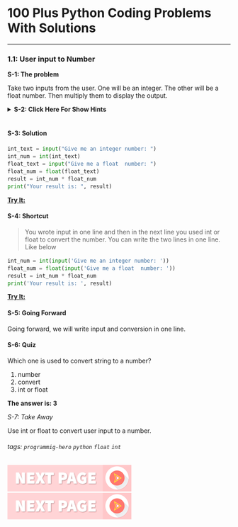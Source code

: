 # 100 Plus Python Coding Problems With Solutions
---

### 1.1: User input to Number

**S-1: The problem**

Take two inputs from the user. One will be an integer. The other will be a float number. Then multiply them to display the output.

<details>
   <summary><b>S-2: Click Here For Show Hints</b></summary>
   <p>Use input. By default, input gives you a string. Then use int and float to convert the input to a number. And then multiply them. <br><br>That’s it.</p>
 </details>
<br>

#### S-3: Solution

```python
int_text = input("Give me an integer number: ")
int_num = int(int_text)
float_text = input("Give me a float  number: ")
float_num = float(float_text)
result = int_num * float_num
print("Your result is: ", result)
```

**[Try It:](/#)**


#### S-4: Shortcut

> You wrote input in one line and then in the next line you used int or float to convert the number. You can write the two lines in one line. Like below 

```python
int_num = int(input('Give me an integer number: '))
float_num = float(input('Give me a float  number: '))
result = int_num * float_num
print('Your result is: ', result)
```

**[Try It:](/#)**
&nbsp;
#### S-5: Going Forward

Going forward, we will write input and conversion in one line.

#### S-6: Quiz

Which one is used to convert string to a number?


1. number
2. convert
3. int or float

**The answer is: 3**


*S-7: Take Away*

Use int or float to convert user input to a number.
&nbsp;
###### tags: `programmig-hero` `python` `float` `int`


![NEXT PAGE](/assets/next-button.png)
[![Next Page](assets/next-button.png)](/Easy-ones/Math-Power.md)